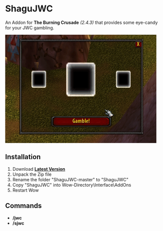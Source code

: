 # ShaguJWC

An Addon for **The Burning Crusade** *(2.4.3)* that provides some eye-candy for your JWC gambling.

![preview](preview.gif)

## Installation
1. Download **[Latest Version](https://github.com/shagu/ShaguJWC/archive/master.zip)**
2. Unpack the Zip file
3. Rename the folder "ShaguJWC-master" to "ShaguJWC"
4. Copy "ShaguJWC" into Wow-Directory\Interface\AddOns
5. Restart Wow

## Commands

* **/jwc**
* **/sjwc**
